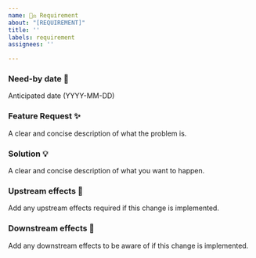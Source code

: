 ```yaml
---
name: 👩‍⚖️ Requirement
about: "[REQUIREMENT]"
title: ''
labels: requirement
assignees: ''

---
```


### Need-by date 📅
Anticipated date (YYYY-MM-DD)

### Feature Request ✨
A clear and concise description of what the problem is. 

### Solution 💡
A clear and concise description of what you want to happen.

### Upstream effects 🚿
Add any upstream effects required if this change is implemented.

### Downstream effects 🚿 
Add any downstream effects to be aware of if this change is implemented.
